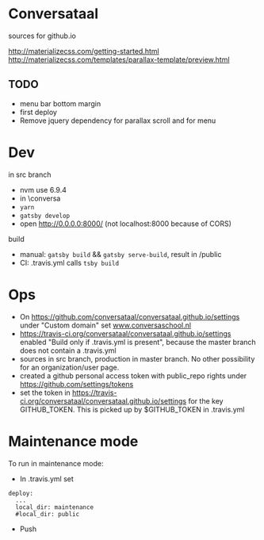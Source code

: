 # Conversataal
sources for github.io

http://materializecss.com/getting-started.html
http://materializecss.com/templates/parallax-template/preview.html

## TODO

* menu bar bottom margin
* first deploy
* Remove jquery dependency for parallax scroll and for menu


# Dev

in src branch

* nvm use 6.9.4
* in \conversa
* `yarn`
* `gatsby develop`
* open http://0.0.0.0:8000/ (not localhost:8000 because of CORS)

build

* manual: `gatsby build` && `gatsby serve-build`, result in /public
* CI: .travis.yml calls `tsby build`

# Ops

* On https://github.com/conversataal/conversataal.github.io/settings under "Custom domain" set www.conversaschool.nl
* https://travis-ci.org/conversataal/conversataal.github.io/settings enabled "Build only if .travis.yml is present", because the master branch does not contain a .travis.yml
* sources in src branch, production in master branch. No other possibility for an organization/user page.
* created a github personal access token with public_repo rights under https://github.com/settings/tokens
* set the token in https://travis-ci.org/conversataal/conversataal.github.io/settings for the key GITHUB_TOKEN. This is picked up by $GITHUB_TOKEN in .travis.yml

# Maintenance mode

To run in maintenance mode:

* In .travis.yml set
```
deploy:
  ...
  local_dir: maintenance
  #local_dir: public
```
* Push